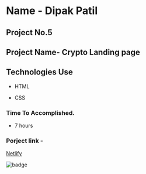 # Name - Dipak Patil

## Project No.5

## Project Name- Crypto Landing page

## Technologies Use

- HTML

- CSS

### Time To Accomplished.

- 7 hours

### Porject link -

[Netlify](https://liveclass-project5.netlify.app/)

![badge](https://img.shields.io/badge/Live--class-Project--5-green)
